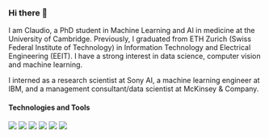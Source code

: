 ### Hi there 👋

I am Claudio, a PhD student in Machine Learning and AI in medicine at the University of Cambridge. Previously, I graduated from ETH Zurich (Swiss Federal Institute of Technology) in Information Technology and Electrical Engineering (EEIT). I have a strong interest in data science, computer vision and machine learning.

I interned as a research scientist at Sony AI, a machine learning engineer at IBM, and a management consultant/data scientist at McKinsey & Company.

#### Technologies and Tools
![](https://img.shields.io/badge/OS-Linux-informational?style=flat&logo=<LOGO_NAME>&logoColor=white&color=2bbc8a)
![](https://img.shields.io/badge/Code-Python-informational?style=flat&logo=<LOGO_NAME>&logoColor=white&color=2bbc8a)
![](https://img.shields.io/badge/Code-Java-informational?style=flat&logo=<LOGO_NAME>&logoColor=white&color=2bbc8a)
![](https://img.shields.io/badge/Code-C++-informational?style=flat&logo=<LOGO_NAME>&logoColor=white&color=2bbc8a)
![](https://img.shields.io/badge/ML-TensorFlow-informational?style=flat&logo=<LOGO_NAME>&logoColor=white&color=2bbc8a)
![](https://img.shields.io/badge/ML-PyTorch-informational?style=flat&logo=<LOGO_NAME>&logoColor=white&color=2bbc8a)

